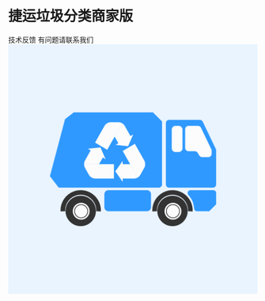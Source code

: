 # 捷运垃圾分类商家版
 技术反馈 有问题请联系我们
![image](https://github.com/BluseJay/JieJunGarbage/blob/master/%E5%90%AF%E5%8A%A8%E5%9B%BE%E6%A0%87.png)
